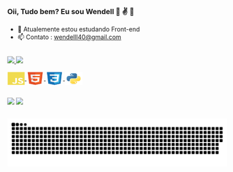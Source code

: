 ### Oii, Tudo bem? Eu sou Wendell  🧙‍ ✌ 👋

- 🌱 Atualemente estou estudando Front-end 
- 📫 Contato : wendelll40@gmail.com 

##

<div>
  <a href="https://github.com/wendelllds">
  <img height="180em" src="https://github-readme-stats.vercel.app/api?username=wendelllds&show_icons=true&theme=vue-dark&include_all_commits=true&count_private=true"/>
  <img height="100em" src="https://github-readme-stats.vercel.app/api/top-langs/?username=wendelllds&layout=compact&langs_count=7&theme=vue-dark"/>
</div>
  
 

  <div style="display: inline_block"><br>
    <link rel="stylesheet" href="https://cdn.jsdelivr.net/gh/devicons/devicon@v2.13.0/devicon.min.css">

  <img align="center" alt="wendell-Js" height="30" width="40" src="https://raw.githubusercontent.com/devicons/devicon/master/icons/javascript/javascript-plain.svg">
  <img align="center" alt="wendell-HTML" height="30" width="40" src="https://raw.githubusercontent.com/devicons/devicon/master/icons/html5/html5-original.svg">
  <img align="center" alt="wndell-CSS" height="30" width="40" src="https://raw.githubusercontent.com/devicons/devicon/master/icons/css3/css3-original.svg">
  <img align="center" alt="Rafa-Python" height="30" width="40" src="https://raw.githubusercontent.com/devicons/devicon/master/icons/python/python-original.svg">
  
    
</div>
  
  
 ##
  
  <div>   
  <a href="https://instagram.com/wendelllucasds" target="_blank"><img src="https://img.shields.io/badge/-Instagram-%23E4405F?style=for-the-badge&logo=instagram&logoColor=white" target="_blank"></a>   	         
  <a href="https://www.linkedin.com/in/wendell-lucas-domingos-dos-santos-39711211b/" target="_blank"><img src="https://img.shields.io/badge/-LinkedIn-%230077B5?style=for-the-badge&logo=linkedin&logoColor=white" target="_blank"></a> 
  </div>
  
##
      
![Snake animation](https://github.com/Wendelllds/Wendelllds/blob/output/github-contribution-grid-snake.svg)
  
  
